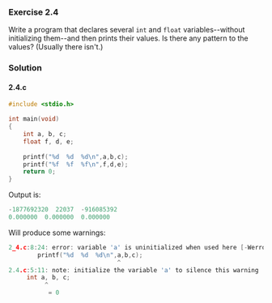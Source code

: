### Exercise 2.4
Write a program that declares several `int` and `float` variables--without
initializing them--and then prints their values. Is there any pattern to the
values? (Usually there isn't.)

### Solution

#### 2.4.c
```c
#include <stdio.h>

int main(void)
{
	int a, b, c;
	float f, d, e;
	
	printf("%d  %d  %d\n",a,b,c);
	printf("%f  %f  %f\n",f,d,e);
	return 0;
}
```
Output is:
```c
-1877692320  22037  -916085392
0.000000  0.000000  0.000000
```
Will produce some warnings:
```c
2_4.c:8:24: error: variable 'a' is uninitialized when used here [-Werror,-Wuninitialized]
        printf("%d  %d  %d\n",a,b,c);
                              ^
2.4.c:5:11: note: initialize the variable 'a' to silence this warning
     int a, b, c;
          ^
           = 0
```
